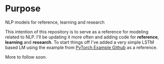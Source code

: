 # Purpose
NLP models for reference, learning and research

This intention of this repository is to serve as a reference for modeling related to NLP. I'll be updating it more often and adding code for **reference**, **learning** and **research**. To start things off I've added a very simple LSTM based LM using the example from [PyTorch Example Github](https://github.com/pytorch/examples/tree/master/word_language_model) as a reference. 

More to follow soon.

